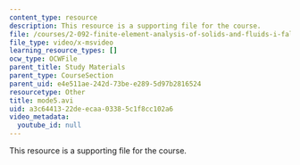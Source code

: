 ```yaml
---
content_type: resource
description: This resource is a supporting file for the course.
file: /courses/2-092-finite-element-analysis-of-solids-and-fluids-i-fall-2009/a3c6441322deecaa03385c1f8cc102a6_mode5.avi
file_type: video/x-msvideo
learning_resource_types: []
ocw_type: OCWFile
parent_title: Study Materials
parent_type: CourseSection
parent_uid: e4e511ae-242d-73be-e289-5d97b2816524
resourcetype: Other
title: mode5.avi
uid: a3c64413-22de-ecaa-0338-5c1f8cc102a6
video_metadata:
  youtube_id: null
---
```

This resource is a supporting file for the course.

